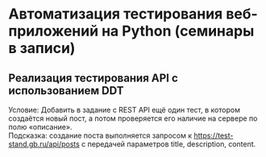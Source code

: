 # Автоматизация тестирования веб-приложений на Python (семинары в записи)

## Реализация тестирования API с использованием DDT

Условие: Добавить в задание с REST API ещё один тест, в котором создаётся новый пост, а потом проверяется его наличие на сервере по полю «описание».<br>
Подсказка: создание поста выполняется запросом к https://test-stand.gb.ru/api/posts с передачей параметров title, description, content.